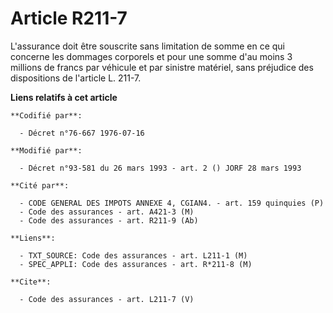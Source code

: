 # Article R211-7

L'assurance doit être souscrite sans limitation de somme en ce qui concerne les dommages corporels et pour une somme d'au
moins 3 millions de francs par véhicule et par sinistre matériel, sans préjudice des dispositions de l'article L. 211-7.

**Liens relatifs à cet article**

	**Codifié par**:

	  - Décret n°76-667 1976-07-16

	**Modifié par**:

	  - Décret n°93-581 du 26 mars 1993 - art. 2 () JORF 28 mars 1993

	**Cité par**:

	  - CODE GENERAL DES IMPOTS ANNEXE 4, CGIAN4. - art. 159 quinquies (P)
	  - Code des assurances - art. A421-3 (M)
	  - Code des assurances - art. R211-9 (Ab)

	**Liens**:

	  - TXT_SOURCE: Code des assurances - art. L211-1 (M)
	  - SPEC_APPLI: Code des assurances - art. R*211-8 (M)

	**Cite**:

	  - Code des assurances - art. L211-7 (V)
